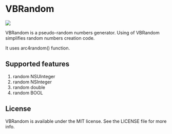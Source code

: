 VBRandom
========
[![](https://img.shields.io/cocoapods/v/VBRandom.svg)]()

VBRandom is a pseudo-random numbers generator. Using of VBRandom simplifies random numbers creation code.

It uses arc4random() function.

## Supported features
1. random NSUInteger
2. random NSInteger
3. random double
4. random BOOL

## License
VBRandom is available under the MIT license. See the LICENSE file for more info.
